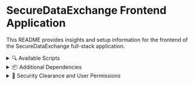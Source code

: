 # SecureDataExchange Frontend Application

This README provides insights and setup information for the frontend of the SecureDataExchange full-stack application.

<details>
<summary> 🔍 Available Scripts</summary>

### `yarn start`
- **What it does**: Launches the app in development mode.
- **Access**: Open [http://localhost:3000](http://localhost:3000) to view it in your browser.
- **Features**:
  - Automatic page reloading upon source code changes.
  - Displays lint errors in the console.

### `yarn test`
- **What it does**: Starts the test runner in interactive watch mode.

### `yarn build`
- **What it does**: Creates a production-ready build in the `build` folder.
- **Features**:
  - Bundles React in production mode.
  - Optimizes for the best performance.
  - Minifies the build and appends hashes to filenames for cache management.

### `yarn eject`
- **Caution**: This is irreversible! Once you've ejected, there's no going back.
- **What it does**: Provides more control over build tools and configurations by removing the single build dependency and copying all configurations and dependencies into your project.
- **Note**: Ejecting is optional. It's beneficial for larger projects requiring customization. Use with caution and understand the consequences before proceeding.

</details>

<details>
<summary>📦 Additional Dependencies</summary>

For a holistic frontend functionality in the SecureDataExchange application, we've integrated some pivotal dependencies:

### `react-router-dom`
- **What it does**: Enables dynamic routing in the application, vital for crafting intuitive navigation within single-page applications.

### `axios`
- **What it does**: An esteemed promise-driven HTTP client instrumental in making asynchronous requests in JavaScript, paramount for asynchronous HTTP requests to RESTful endpoints and curating CRUD operations.

### `react-cookie`
- **What it does**: Offers a seamless cookie management system within React, crucial for reading, setting, and managing cookies across components.

### `jwt-decode`
- **What it does**: Facilitates decoding of JWTs, empowering the application to extract and use information stored in JSON Web Tokens. It's critical for user authentication and role-based access control within the application.

To seamlessly integrate these dependencies, execute:

```bash
yarn add react-router-dom axios react-cookie jwt-decode
```
</details>

<details>
<summary>🔐 Security Clearance and User Permissions</summary>

In the SecureDataExchange application, user permissions and visibility are governed by their designated security clearance levels. Below is a breakdown of the functionalities and access granted to each security clearance level:

### Level 0
- **Permissions**:
  - **GET**: Users can retrieve information.
- **Restrictions**: Certain sensitive information might be concealed or redacted.

### Level 1
- **Permissions**:
  - **GET**: Users can retrieve information.
  - **POST**: Users can add or submit new information.
- **Restrictions**: While users can both retrieve and post, certain data points or functionalities might be restricted based on their clearance.

### Level 2
- **Permissions**:
  - **GET**: Users can retrieve information.
  - **POST**: Users can add or submit new information.
  - **PUT**: Users can modify or update existing information. This includes saving data to their personal lists.
  - **DELETE**: Users can remove data from their saved lists. However, they cannot delete the core data.
- **Restrictions**: Even though they have more access, some functionalities or data might still be restricted.

### Level 3 (Admins)
- **Permissions**:
  - **Full Access**: Admins can GET, POST, PUT, and DELETE data. They have the most extensive set of privileges and can manage users, data, and application settings.
- **Note**: Admins should be cautious and operate with due diligence given their elevated access rights.

Always ensure that you're aware of your security clearance and only perform actions within your designated permissions. Misuse or unauthorized access attempts will be logged and may have consequences.

</details>



